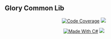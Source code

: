 ## Glory Common Lib
<p align="center">
  <a href="https://www.codacy.com?utm_source=github.com&amp;utm_medium=referral&amp;utm_content=JoshuaSledden/Glory&amp;utm_campaign=Badge_Grade"><img src="https://img.shields.io/codacy/coverage/f25744ffbe414c10a751a2b0ff256171" alt="Code Coverage"></a>
  <a href="https://www.codacy.com?utm_source=github.com&amp;utm_medium=referral&amp;utm_content=JoshuaSledden/Glory&amp;utm_campaign=Badge_Grade"><img src="https://app.codacy.com/project/badge/Grade/47698f5c06fb4c2299a51960a2f1c6d3"></a><br>
</p>

<p align="center">
  <a href="http://forthebadge.com"><img src="http://forthebadge.com/images/badges/made-with-c-sharp.svg" alt="Made With C#"></a>
  <a href="http://forthebadge.com"><img src="https://forthebadge.com/images/badges/makes-people-smile.svg"></a><br>
</p>
